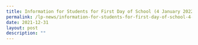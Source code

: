 ```yaml
---
title: Information for Students for First Day of School (4 January 2022)
permalink: /lp-news/information-for-students-for-first-day-of-school-4-january-2022/
date: 2021-12-31
layout: post
description: ""
---
```

